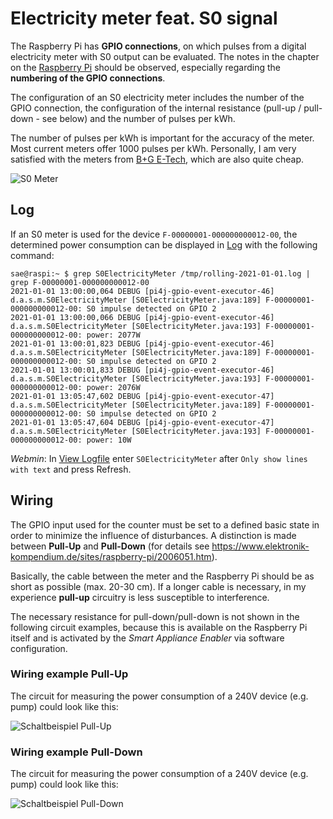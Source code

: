# Electricity meter feat. S0 signal

The Raspberry Pi has **GPIO connections**, on which pulses from a digital electricity meter with S0 output can be evaluated. The notes in the chapter on the [Raspberry Pi](Raspberry_DE.md) should be observed, especially regarding the **numbering of the GPIO connections**.

The configuration of an S0 electricity meter includes the number of the GPIO connection, the configuration of the internal resistance (pull-up / pull-down - see below) and the number of pulses per kWh.

The number of pulses per kWh is important for the accuracy of the meter. Most current meters offer 1000 pulses per kWh. Personally, I am very satisfied with the meters from [B+G E-Tech](http://www.bg-etech.de/), which are also quite cheap.

![S0 Meter](../pics/fe/S0Meter.png)

## Log
If an S0 meter is used for the device `F-00000001-000000000012-00`, the determined power consumption can be displayed in [Log](Logging_DE.md) with the following command:

```console
sae@raspi:~ $ grep S0ElectricityMeter /tmp/rolling-2021-01-01.log | grep F-00000001-000000000012-00
2021-01-01 13:00:00,064 DEBUG [pi4j-gpio-event-executor-46] d.a.s.m.S0ElectricityMeter [S0ElectricityMeter.java:189] F-00000001-000000000012-00: S0 impulse detected on GPIO 2
2021-01-01 13:00:00,066 DEBUG [pi4j-gpio-event-executor-46] d.a.s.m.S0ElectricityMeter [S0ElectricityMeter.java:193] F-00000001-000000000012-00: power: 2077W
2021-01-01 13:00:01,823 DEBUG [pi4j-gpio-event-executor-46] d.a.s.m.S0ElectricityMeter [S0ElectricityMeter.java:189] F-00000001-000000000012-00: S0 impulse detected on GPIO 2
2021-01-01 13:00:01,833 DEBUG [pi4j-gpio-event-executor-46] d.a.s.m.S0ElectricityMeter [S0ElectricityMeter.java:193] F-00000001-000000000012-00: power: 2076W
2021-01-01 13:05:47,602 DEBUG [pi4j-gpio-event-executor-47] d.a.s.m.S0ElectricityMeter [S0ElectricityMeter.java:189] F-00000001-000000000012-00: S0 impulse detected on GPIO 2
2021-01-01 13:05:47,604 DEBUG [pi4j-gpio-event-executor-47] d.a.s.m.S0ElectricityMeter [S0ElectricityMeter.java:193] F-00000001-000000000012-00: power: 10W
```

*Webmin*: In [View Logfile](Logging_DE.md#user-content-webmin-logs) enter `S0ElectricityMeter` after `Only show lines with text` and press Refresh.

## Wiring
The GPIO input used for the counter must be set to a defined basic state in order to minimize the influence of disturbances. A distinction is made between **Pull-Up** and **Pull-Down** (for details see https://www.elektronik-kompendium.de/sites/raspberry-pi/2006051.htm).

Basically, the cable between the meter and the Raspberry Pi should be as short as possible (max. 20-30 cm). If a longer cable is necessary, in my experience **pull-up** circuitry is less susceptible to interference.

The necessary resistance for pull-down/pull-down is not shown in the following circuit examples, because this is available on the Raspberry Pi itself and is activated by the *Smart Appliance Enabler* via software configuration.

### Wiring example Pull-Up
The circuit for measuring the power consumption of a 240V device (e.g. pump) could look like this:

![Schaltbeispiel Pull-Up](../pics/SchaltungS0ZaehlerPullUp.png)

### Wiring example Pull-Down
The circuit for measuring the power consumption of a 240V device (e.g. pump) could look like this:

![Schaltbeispiel Pull-Down](../pics/SchaltungS0ZaehlerPullDown.jpg)
